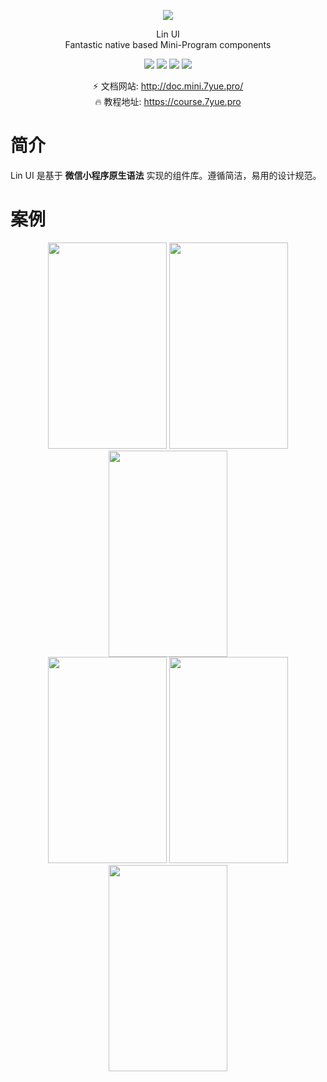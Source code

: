 
<p align="center">
  <!-- <a href="http://doc.mini.7yue.pro/"> -->
    <img
      class="QR-img" src="https://img-gzb.oss-cn-shanghai.aliyuncs.com/lala/2bdab36cc138813e87fe60000f474b67.jpg">
  <!-- </a> -->
</p>

<div align="center"> <span class="logo" > Lin UI </span> </div>

<div class="row" />

<div align="center">
  <span class="desc" >Fantastic native based Mini-Program components</span> 
</div>

<div align="center">

![](https://img.shields.io/badge/build-passing-00d508.svg)
![](https://img.shields.io/npm/v/lin-ui.svg)
![](https://img.shields.io/npm/dt/lin-ui.svg)
![](https://img.shields.io/badge/license-MIT-3963bc.svg)

</div>

<div align="center">

⚡️ 文档网站: http://doc.mini.7yue.pro/
<br/>
🔥 教程地址: https://course.7yue.pro

</div>

# 简介

Lin UI 是基于 **微信小程序原生语法** 实现的组件库。遵循简洁，易用的设计规范。

# 案例

<center class="">
    <img height="330" width="190"  src="https://cdn.learnku.com/uploads/images/202001/08/24082/iRzcX0uQjq.png!large">
    <img height="330" width="190" src="https://cdn.learnku.com/uploads/images/202001/08/24082/TnbXHnif62.PNG!large">
    <img height="330" width="190"  src="https://cdn.learnku.com/uploads/images/202001/08/24082/hWEoyU7nJ8.PNG!large">
</center>
<center class="">
    <img height="330" width="190"  src="https://cdn.learnku.com/uploads/images/202001/08/24082/hOkBPlKrdl.PNG!large">
    <img height="330" width="190"  src="https://cdn.learnku.com/uploads/images/202001/08/24082/I3Vdh2SuGK.PNG!large">
    <img height="330" width="190"  src="https://cdn.learnku.com/uploads/images/202001/08/24082/bYK8AseiFB.PNG!large">
</center>

